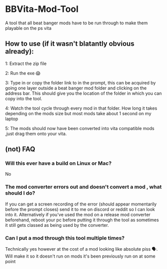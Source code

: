 # BBVita-Mod-Tool

A tool that all beat banger mods have to be run through to make them playable on the ps vita 

## How to use (if it wasn't blatantly obvious already):

1: Extract the zip file

2: Run the exe 😱

3: Type in or copy the folder link to in the prompt, this can be acquired by going one layer outside a beat banger mod folder and clicking on the address bar. This should give you the location of the folder in which you can copy into the tool.

4: Watch the tool cycle through every mod in that folder. How long it takes depending on the mods size but most mods take about 1 second on my laptop

5: The mods should now have been converted into vita compatible mods ,just drag them onto your vita.


## (not) FAQ

### Will this ever have a build on Linux or Mac?

No

### The mod converter errors out and doesn't convert a mod , what should I do?

If you can get a screen recording of the error (should appear momentarily before the prompt closes) send it to me on discord or reddit so I can look into it.
Alternatively if you've used the mod on a release mod converter beforehand, reboot your pc before putting it through the tool as sometimes it still gets classed as being used by the converter.

### Can I put a mod through this tool multiple times?

Technically yes however at the cost of a mod looking like absolute piss 🗣️. Will make it so it doesn't run on mods it's been previously run on at some point 
